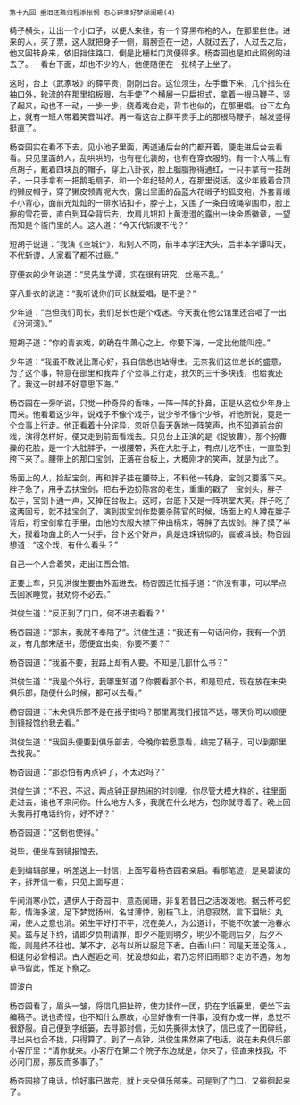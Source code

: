     第十九回 垂泪还珠归程添怅惘 忍心碎柬好梦渐阑珊(4) 

   椅子横头，让出一个小口子，以便人来往，有一个穿黑布袍的人，在那里拦住。进来的人，买了票，这人就把身子一侧，肩膀歪在一边，人就过去了，人过去之后，他又回转身来，依旧挡住路口，倒是比栅栏门灵便得多。杨杏园也是如此照例的进去了。一看台下面，却也不少的人，他便随便在一张椅子上坐了。

   这时，台上《武家坡》的薛平贵，刚刚出台。这位须生，左手垂下来，几个指头在袖口外，轮流的在那里掐板眼，右手使了个横展一只扁担式，拿着一根马鞭子，竖了起来，动也不一动，一步一步，绕着戏台走，背书也似的，在那里唱。台下左角上，就有一班人带着笑音叫好。再一看这台上薛平贵手上的那根马鞭子，越发竖得挺直了。

   杨杏园实在看不下去，见小池子里面，两道通后台的门都开着，便走进后台去看看。只见里面的人，乱哄哄的，也有在化装的，也有在穿衣服的。有一个人嘴上有点胡子，戴着四块瓦的帽子，穿上八卦衣，脸上胭脂擦得通红，一只手拿有一挂胡子，一只手拿有一把鹅毛扇子，和一个年纪轻的人，在那里说话。这少年戴着合顶的獭皮帽子，穿了獭皮领青呢大衣，露出里面的品蓝大花缎子的狐皮袍，外套青缎子小背心，面前光灿灿的一排水钻扣子，脖子上，又围了一条白绒绳窄围巾，脸上擦的雪花膏，直白到耳朵背后去，坎肩儿钮扣上黄澄澄的露出一块金质徽章，一望而知是个衙门里的人。这人道：“今天代斩谡不代？”

   短胡子说道：“我演《空城计》，和别人不同，前半本学汪大头，后半本学谭叫天，不代斩谡，人家看了都不过瘾。”

   穿便衣的少年说道：“吴先生学谭，实在很有研究，丝毫不乱。”

   穿八卦衣的说道：“我听说你们司长就爱唱，是不是？”

   少年道：“岂但我们司长，我们总长也是个戏迷。今天我在他公馆里还合唱了一出《汾河湾》。”

   短胡子道：“你的青衣戏，的确在牛萧心之上，你要下海，一定比他能叫座。”

   少年道：“我虽不敢说比萧心好，我自信总也站得住。无奈我们这位总长的盛意，为了这个事，特意在部里和我弄了个佥事上行走，我欠的三千多块钱，也给我还了。我这一时却不好意思下海。”

   杨杏园在一旁听说，只觉一种奇异的香味，一阵一阵的扑鼻，正是从这位少年身上而来。他看着这少年，说戏子不像个戏子，说少爷不像个少爷，听他所说，竟是一个佥事上行走。他正看着十分诧异，忽听见轰天轰地一阵笑声，也不知道前台的戏，演得怎样好，便又走到前面看戏去。只见台上正演的是《捉放曹》，那个扮曹操的花脸，是一个大肚胖子，一根腰带，系在大肚子上，有点儿吃不住，一直坠到胯下来了。腰带上的那口宝剑，正落在台板上，大概刚才的笑声，就是为此了。

   场面上的人，捡起宝剑，再和胖子挂在腰带上，不料他一转身，宝剑又要落下来。胖子急了，用手去扶宝剑，把右手边扮陈宫的老生，重重的戳了一宝剑头，胖子一松手，宝剑卜通一声，又掉在台板上。这时，台底下又是一阵哄堂大笑。胖子吃了这两回亏，就不挂宝剑了。演到拔宝剑作势要杀陈官的时候，场面上的人蹲在胖子背后，将宝剑拿在手里，由他的衣服大襟下伸出柄来，等胖子去拔剑。胖子摸了半天，摸着场面上的人一只手，台下这个好声，真是连珠铳似的，震破耳鼓。杨杏园想道：“这个戏，有什么看头？”

   自己一个人含着笑，走出江西会馆。

   正要上车，只见洪俊生要由外面进去。杨杏园连忙摇手道：“你没有事，可以早点去回家睡觉，我劝你不必去。”

   洪俊生道：“反正到了门口，何不进去看看？”

   杨杏园道：“那末，我就不奉陪了”。洪俊生道：“我还有一句话问你，我有一个朋友，有几部宋版书，愿便宜出卖，你要不要？”

   杨杏园道：“我虽不要，我路上却有人要。不知是几部什么书？”

   洪俊生道：“我是个外行，我哪里知道？你要看那个书，却是现成，现在放在未央俱乐部，随便什么时候，都可以去看。”

   杨杏园道：“未央俱乐部不是在报子街吗？那里离我们报馆不远，哪天你可以顺便到镜报馆约我去看。”

   洪俊生道：“我回头便要到俱乐部去，今晚你若愿意看，编完了稿子，可以到那里去找我。”

   杨杏园道：“那恐怕有两点钟了，不太迟吗？”

   洪俊生道：“不迟，不迟，两点钟正是热闹的时刻哩。你尽管大模大样的，往里面走进去，谁也不来问你。什么地方人多，我就在什么地方，包你就寻着了。晚上回头我再打电话约你，好不好？”

   杨杏园道：“这倒也使得。”

   说毕，便坐车到镜报馆去。

   走到编辑部里，听差送上一封信，上面写着杨杏园君亲启。看那笔迹，是吴碧波的字，拆开信一看，只见上面写道：

   午间消寒小饮，遇伊人于奇园中，意态阑珊，非复若昔日之活泼泼地。据云杯弓蛇影，情海多波，足下梦觉扬州，名甘薄悻，别枝飞上，消息寂然，言下泪眦氵丸澜，使人之意也消。弟生平好打不平，况在美人，为公道计，不能不吹皱一池春水矣。兹与足下约，请即夕负荆请罪，即夕不能则明夕，明少不能则后夕，后夕不能，则是终不往也。某不才，必有以所以服足下者。白香山曰：同是天涯沦落人，相逢何必曾相识。古人邂逅之间，犹设想如此，君乃忘怀旧雨耶？走访不遇，匆匆草书留此，惟足下察之。

   碧波白

   杨杏园看了，眉头一皱，将信几把扯碎，使力揉作一团，扔在字纸篓里，便坐下去编稿子。说也奇怪，也不知什么原故，心里好像有一件事，没有办成一样，总觉不很舒服。自己便到字纸篓，去寻那封信，无如先撕得太快了，信已成了一团碎纸，寻出来也合不拢，只得算了。到了一点钟，洪俊生果然来了电话，说在未央俱乐部小客厅里：“请你就来。小客厅在第二个院子东边就是，你来了，径直来找我，不必问门房，那反而多事了。”

   杨杏园接了电话，恰好事已做完，就上未央俱乐部来。可是到了门口，又徘徊起来了。

